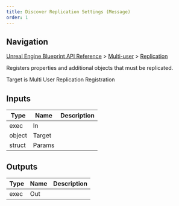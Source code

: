 ```yaml
---
title: Discover Replication Settings (Message)
order: 1
---
```

## Navigation

[Unreal Engine Blueprint API Reference](https://dev.epicgames.com/documentation/en-us/unreal-engine/BlueprintAPI) > [Multi-user](https://dev.epicgames.com/documentation/en-us/unreal-engine/BlueprintAPI/Multi_user) > [Replication](https://dev.epicgames.com/documentation/en-us/unreal-engine/BlueprintAPI/Multi_user/Replication)

Registers properties and additional objects that must be replicated.

Target is Multi User Replication Registration

## Inputs

| Type | Name | Description |
| --- | --- | --- |
| exec | In |  |
| object | Target |  |
| struct | Params |  |

## Outputs

| Type | Name | Description |
| --- | --- | --- |
| exec | Out |  |

